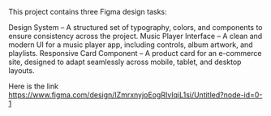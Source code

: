 This project contains three Figma design tasks:

Design System – A structured set of typography, colors, and components to ensure consistency across the project.
Music Player Interface – A clean and modern UI for a music player app, including controls, album artwork, and playlists.
Responsive Card Component – A product card for an e-commerce site, designed to adapt seamlessly across mobile, tablet, and desktop layouts.

Here is the link
https://www.figma.com/design/IZmrxnyjoEogRIvIqiL1si/Untitled?node-id=0-1

